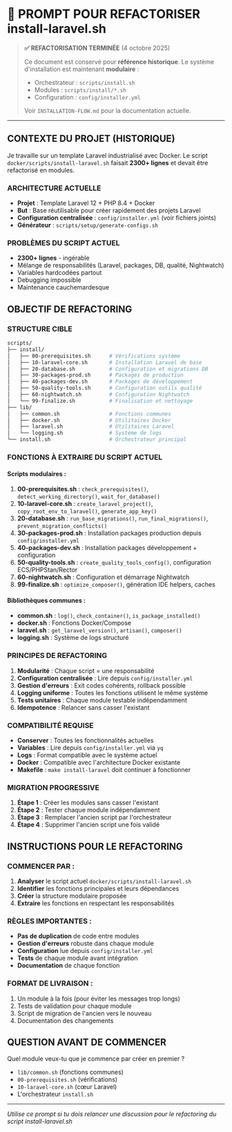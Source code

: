 # 🔧 PROMPT POUR REFACTORISER install-laravel.sh

> **✅ REFACTORISATION TERMINÉE** (4 octobre 2025)
>
> Ce document est conservé pour **référence historique**.
> Le système d'installation est maintenant **modulaire** :
> - Orchestrateur : `scripts/install.sh`
> - Modules : `scripts/install/*.sh`
> - Configuration : `config/installer.yml`
>
> Voir `INSTALLATION-FLOW.md` pour la documentation actuelle.

---

## CONTEXTE DU PROJET (HISTORIQUE)

Je travaille sur un template Laravel industrialisé avec Docker. Le script `docker/scripts/install-laravel.sh` faisait **2300+ lignes** et devait être refactorisé en modules.

### ARCHITECTURE ACTUELLE
- **Projet** : Template Laravel 12 + PHP 8.4 + Docker
- **But** : Base réutilisable pour créer rapidement des projets Laravel
- **Configuration centralisée** : `config/installer.yml` (voir fichiers joints)
- **Générateur** : `scripts/setup/generate-configs.sh`

### PROBLÈMES DU SCRIPT ACTUEL
- **2300+ lignes** - ingérable
- Mélange de responsabilités (Laravel, packages, DB, qualité, Nightwatch)
- Variables hardcodées partout
- Debugging impossible
- Maintenance cauchemardesque

## OBJECTIF DE REFACTORING

### STRUCTURE CIBLE
```bash
scripts/
├── install/
│   ├── 00-prerequisites.sh      # Vérifications système
│   ├── 10-laravel-core.sh       # Installation Laravel de base
│   ├── 20-database.sh           # Configuration et migrations DB
│   ├── 30-packages-prod.sh      # Packages de production
│   ├── 40-packages-dev.sh       # Packages de développement
│   ├── 50-quality-tools.sh      # Configuration outils qualité
│   ├── 60-nightwatch.sh         # Configuration Nightwatch
│   └── 99-finalize.sh           # Finalisation et nettoyage
├── lib/
│   ├── common.sh                # Fonctions communes
│   ├── docker.sh                # Utilitaires Docker
│   ├── laravel.sh               # Utilitaires Laravel
│   └── logging.sh               # Système de logs
└── install.sh                   # Orchestrateur principal
```

### FONCTIONS À EXTRAIRE DU SCRIPT ACTUEL

#### Scripts modulaires :
1. **00-prerequisites.sh** : `check_prerequisites()`, `detect_working_directory()`, `wait_for_database()`
2. **10-laravel-core.sh** : `create_laravel_project()`, `copy_root_env_to_laravel()`, `generate_app_key()`
3. **20-database.sh** : `run_base_migrations()`, `run_final_migrations()`, `prevent_migration_conflicts()`
4. **30-packages-prod.sh** : Installation packages production depuis `config/installer.yml`
5. **40-packages-dev.sh** : Installation packages développement + configuration
6. **50-quality-tools.sh** : `create_quality_tools_config()`, configuration ECS/PHPStan/Rector
7. **60-nightwatch.sh** : Configuration et démarrage Nightwatch
8. **99-finalize.sh** : `optimize_composer()`, génération IDE helpers, caches

#### Bibliothèques communes :
- **common.sh** : `log()`, `check_container()`, `is_package_installed()`
- **docker.sh** : Fonctions Docker/Compose
- **laravel.sh** : `get_laravel_version()`, `artisan()`, `composer()`
- **logging.sh** : Système de logs structuré

### PRINCIPES DE REFACTORING

1. **Modularité** : Chaque script = une responsabilité
2. **Configuration centralisée** : Lire depuis `config/installer.yml`
3. **Gestion d'erreurs** : Exit codes cohérents, rollback possible
4. **Logging uniforme** : Toutes les fonctions utilisent le même système
5. **Tests unitaires** : Chaque module testable indépendamment
6. **Idempotence** : Relancer sans casser l'existant

### COMPATIBILITÉ REQUISE

- **Conserver** : Toutes les fonctionnalités actuelles
- **Variables** : Lire depuis `config/installer.yml` via `yq`
- **Logs** : Format compatible avec le système actuel
- **Docker** : Compatible avec l'architecture Docker existante
- **Makefile** : `make install-laravel` doit continuer à fonctionner

### MIGRATION PROGRESSIVE

1. **Étape 1** : Créer les modules sans casser l'existant
2. **Étape 2** : Tester chaque module indépendamment
3. **Étape 3** : Remplacer l'ancien script par l'orchestrateur
4. **Étape 4** : Supprimer l'ancien script une fois validé

## INSTRUCTIONS POUR LE REFACTORING

### COMMENCER PAR :
1. **Analyser** le script actuel `docker/scripts/install-laravel.sh`
2. **Identifier** les fonctions principales et leurs dépendances
3. **Créer** la structure modulaire proposée
4. **Extraire** les fonctions en respectant les responsabilités

### RÈGLES IMPORTANTES :
- **Pas de duplication** de code entre modules
- **Gestion d'erreurs** robuste dans chaque module
- **Configuration** lue depuis `config/installer.yml`
- **Tests** de chaque module avant intégration
- **Documentation** de chaque fonction

### FORMAT DE LIVRAISON :
1. Un module à la fois (pour éviter les messages trop longs)
2. Tests de validation pour chaque module
3. Script de migration de l'ancien vers le nouveau
4. Documentation des changements

## QUESTION AVANT DE COMMENCER

Quel module veux-tu que je commence par créer en premier ?
- `lib/common.sh` (fonctions communes)
- `00-prerequisites.sh` (vérifications)
- `10-laravel-core.sh` (cœur Laravel)
- L'orchestrateur `install.sh`

---

*Utilise ce prompt si tu dois relancer une discussion pour le refactoring du script install-laravel.sh*